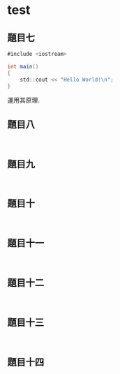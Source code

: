 test
===

題目七
-----


```csharp 
#include <iostream>

int main()
{
    std::cout << "Hello World!\n";
}
```
運用其原理.


題目八
-----


```csharp 



```


題目九
-----


```csharp 



```

題目十
-----


```csharp 



```

題目十一
-----


```csharp 



```

題目十二
-----


```csharp 



```

題目十三
-----


```csharp 



```

題目十四
-----


```csharp 



```
